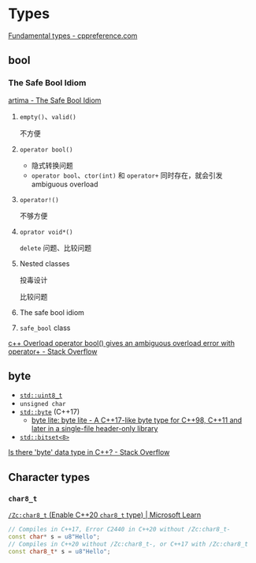 # Types
[Fundamental types - cppreference.com](https://en.cppreference.com/w/cpp/language/types)

## bool
### The Safe Bool Idiom
[artima - The Safe Bool Idiom](https://www.artima.com/articles/the-safe-bool-idiom)

1. `empty()`、`valid()`

   不方便

2. `operator bool()`
   - 隐式转换问题
   - `operator bool`、`ctor(int)` 和 `operator+` 同时存在，就会引发 ambiguous overload

3. `operator!()`

   不够方便

4. `oprator void*()`

   `delete` 问题、比较问题

5. Nested classes

   投毒设计

   比较问题

6. The safe bool idiom

7. `safe_bool` class

[c++ Overload operator bool() gives an ambiguous overload error with operator+ - Stack Overflow](https://stackoverflow.com/questions/5306696/c-overload-operator-bool-gives-an-ambiguous-overload-error-with-operator)

## byte
- [`std::uint8_t`](https://en.cppreference.com/w/cpp/types/integer)
- `unsigned char`
- [`std::byte`](https://en.cppreference.com/w/cpp/types/byte) (C++17)
  - [byte lite: byte lite - A C++17-like byte type for C++98, C++11 and later in a single-file header-only library](https://github.com/martinmoene/byte-lite)
- [`std::bitset<8>`](https://en.cppreference.com/w/cpp/utility/bitset)

[Is there 'byte' data type in C++? - Stack Overflow](https://stackoverflow.com/questions/20024690/is-there-byte-data-type-in-c)

## Character types
### `char8_t`
[`/Zc:char8_t` (Enable C++20 `char8_t` type) | Microsoft Learn](https://learn.microsoft.com/en-us/cpp/build/reference/zc-char8-t?view=msvc-170)
```cpp
// Compiles in C++17, Error C2440 in C++20 without /Zc:char8_t-
const char* s = u8"Hello";
// Compiles in C++20 without /Zc:char8_t-, or C++17 with /Zc:char8_t
const char8_t* s = u8"Hello";
```
